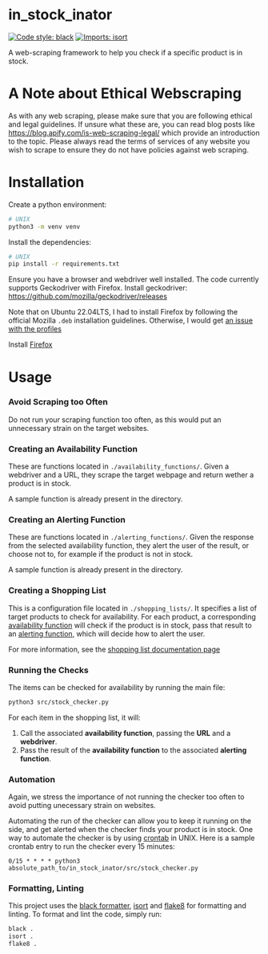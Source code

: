 # in_stock_inator

[![Code style: black](https://img.shields.io/badge/code%20style-black-000000.svg)](https://github.com/psf/black)
[![Imports: isort](https://img.shields.io/badge/%20imports-isort-%231674b1?style=flat&labelColor=ef8336)](https://pycqa.github.io/isort/)

A web-scraping framework to help you check if a specific product is in stock.

# A Note about Ethical Webscraping
As with any web scraping, please make sure that you are following ethical and legal guidelines. If unsure 
what these are, you can read blog posts like https://blog.apify.com/is-web-scraping-legal/ which provide
an introduction to the topic. Please always read the terms of services of any website you wish to scrape
to ensure they do not have policies against web scraping. 

# Installation
Create a python environment: 
``` bash
# UNIX
python3 -m venv venv
```

Install the dependencies: 
```bash
# UNIX
pip install -r requirements.txt
```

Ensure you have a browser and webdriver well installed. The code currently supports Geckodriver with 
Firefox. Install geckodriver: https://github.com/mozilla/geckodriver/releases

Note that on Ubuntu 22.04LTS, I had to install Firefox by following the official Mozilla `.deb` installation
guidelines. Otherwise, I would get [an issue with the profiles](https://github.com/jubiiz/in_stock_inator/issues/9)

Install [Firefox](https://support.mozilla.org/en-US/kb/install-firefox-linux?utm_source=www.mozilla.org&utm_medium=referral&utm_campaign=firefox-download-thanks&_gl=1*ykxs4r*_ga*OTk5MTA1MTcyLjE3MjQ4NDc5MjQ.*_ga_MQ7767QQQW*MTcyNTg0MTA2NC4xLjEuMTcyNTg0MTA3MC4wLjAuMA..#w_install-firefox-deb-package-for-debian-based-distributions)


# Usage

### Avoid Scraping too Often
Do not run your scraping function too often, as this would put an unnecessary strain on the target websites. 

### Creating an Availability Function
These are functions located in `./availability_functions/`. Given a webdriver and a URL, they scrape the target webpage and return wether a product is in stock.

A sample function is already present in the directory.

### Creating an Alerting Function
These are functions located in `./alerting_functions/`. Given the response from the selected availability function, they alert the user 
of the result, or choose not to, for example if the product is not in
stock. 

A sample function is already present in the directory.

### Creating a Shopping List
This is a configuration file located in `./shopping_lists/`. It specifies
a list of target products to check for availability. For each product, 
a corresponding [availability function](#creating-an-availability-function) will check if the product is in stock, pass that result to an [alerting function](#creating-an-alerting-function), which will decide how to alert the user. 

For more information, see the [shopping list documentation page](./doc/shopping_list.md)

### Running the Checks
The items can be checked for availability by running the main file: 
``` bash
python3 src/stock_checker.py
```

For each item in the shopping list, it will:
1. Call the associated **availability function**, passing the **URL** and a **webdriver**.
2. Pass the result of the **availability function** to the associated **alerting function**.

### Automation
Again, we stress the importance of not running the checker too often to avoid putting unecessary strain on websites. 

Automating the run of the checker can allow you to keep it running on the side, and get alerted when the checker finds your product is in stock. One way to automate the checker is by using [crontab](https://linuxhandbook.com/crontab/) in UNIX. Here is a sample crontab entry to run the checker every 15 minutes:

```cron
0/15 * * * * python3 absolute_path_to/in_stock_inator/src/stock_checker.py
```

### Formatting, Linting
This project uses the [black formatter](https://black.readthedocs.io/en/stable/index.html), [isort](https://pycqa.github.io/isort/) and [flake8](https://flake8.pycqa.org/en/latest/) for formatting and linting. To format and lint the code, simply run: 

```bash
black .
isort .
flake8 .
```

